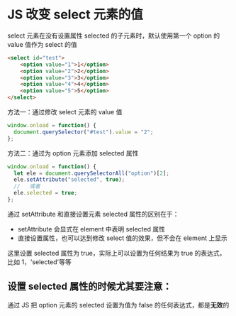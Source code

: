 # JS 改变 select 元素的值

select 元素在没有设置属性 selected 的子元素时，默认使用第一个 option 的 value 值作为 select 的值

```html
<select id="test">
    <option value="1">1</option>
    <option value="2">2</option>
    <option value="3">3</option>
    <option value="4">4</option>
    <option value="5">5</option>
</select>
```

方法一：通过修改 select 元素的 value 值

```js
window.onload = function() {
  document.querySelector("#test").value = "2";
};
```

方法二：通过为 option 元素添加 selected 属性

```js
window.onload = function() {
  let ele = document.querySelectorAll("option")[2];
  ele.setAttribute("selected", true);
  //   或者
  ele.selected = true;
};
```

通过 setAttribute 和直接设置元素 selected 属性的区别在于：

* setAttribute 会显式在 element 中表明 selected 属性
* 直接设置属性，也可以达到修改 select 值的效果，但不会在 element 上显示

这里设置 selected 属性为 true，实际上可以设置为任何结果为 true 的表达式，比如 1，'selected'等等

## 设置 selected 属性的时候尤其要注意：

通过 JS 把 option 元素的 selected 设置为值为 false 的任何表达式，都是**无效**的
